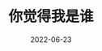 ---
title: '你觉得我是谁'
date: '2022-06-23'
price: '40.0'
theaters: ['中国电影资料馆艺术影院']
seat: ['6-2']
remark: ['学术放映', '2019']
---